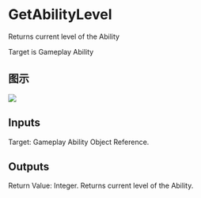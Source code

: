 # GetAbilityLevel

Returns current level of the Ability

Target is Gameplay Ability

## 图示

![]($-20221218-17315991.png)

## Inputs

Target: Gameplay Ability Object Reference.  

## Outputs

Return Value: Integer. Returns current level of the Ability.

